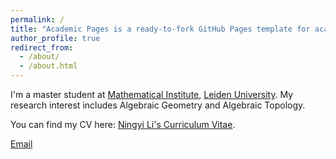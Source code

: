 ```yaml
---
permalink: /
title: "Academic Pages is a ready-to-fork GitHub Pages template for academic personal websites"
author_profile: true
redirect_from: 
  - /about/
  - /about.html
---
```


I'm a master student at [Mathematical Institute](https://www.universiteitleiden.nl/en/science/mathematics/), [Leiden University](https://www.universiteitleiden.nl/). My research interest includes Algebraic Geometry and Algebraic Topology.

You can find my CV here: [Ningyi Li's Curriculum Vitae](../assets/Curriculum_Vitae.pdf).

[Email](n.li.6@umail.leidenuniv.nl)


